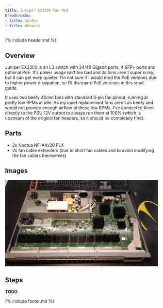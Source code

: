 ```yaml
---
title: Juniper EX3300 Fan Mod
breadcrumbs:
- title: Guides
- title: Network
---
```

{% include header.md %}

## Overview

Juniper EX3300 is an L3 switch with 24/48 Gigabit ports, 4 SFP+ ports and optional PoE. It's power usage isn't too bad and its fans aren't super noisy, but it can get even quieter. I'm not sure if I would mod the PoE versions due to higher power dissipation, so I'll disregard PoE versions in this small guide.

It uses two beefy 40mm fans with standard 3-pin fan pinout, running at pretty low RPMs at idle. As my quiet replacement fans aren't as beefy and would not provide enough airflow at these low RPMs, I've connected them directly to the PSU 12V output to always run them at 100% (which is upstream of the original fan headers, so it should be completely fine).

## Parts

- 2x Noctua NF-A4x20 FLX
- 2x fan cable extenders (due to short fan cables and to avoid modifying the fan cables themselves)

## Images

![Original switch](files/switch-original.jpg)

## Steps

**TODO**

{% include footer.md %}
